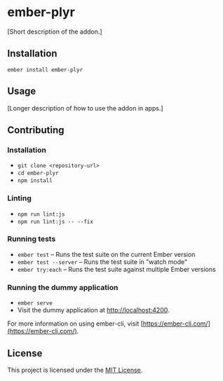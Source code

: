 ember-plyr
==============================================================================

[Short description of the addon.]

Installation
------------------------------------------------------------------------------

```
ember install ember-plyr
```


Usage
------------------------------------------------------------------------------

[Longer description of how to use the addon in apps.]


Contributing
------------------------------------------------------------------------------

### Installation

* `git clone <repository-url>`
* `cd ember-plyr`
* `npm install`

### Linting

* `npm run lint:js`
* `npm run lint:js -- --fix`

### Running tests

* `ember test` – Runs the test suite on the current Ember version
* `ember test --server` – Runs the test suite in "watch mode"
* `ember try:each` – Runs the test suite against multiple Ember versions

### Running the dummy application

* `ember serve`
* Visit the dummy application at [http://localhost:4200](http://localhost:4200).

For more information on using ember-cli, visit [https://ember-cli.com/](https://ember-cli.com/).

License
------------------------------------------------------------------------------

This project is licensed under the [MIT License](LICENSE.md).
